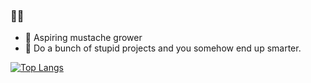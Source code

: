 ### 🍋🍋
- 🌱 Aspiring mustache grower
- 💬 Do a bunch of stupid projects and you somehow end up smarter.

[![Top Langs](https://github-readme-stats.vercel.app/api/top-langs/?username=joeldotdias&layout=compact&theme=tokyonight&title_color=0x005ACE&icon_color=0x005ACE)](https://github.com/joeldotdias/github-readme-stats&layout=compact)
